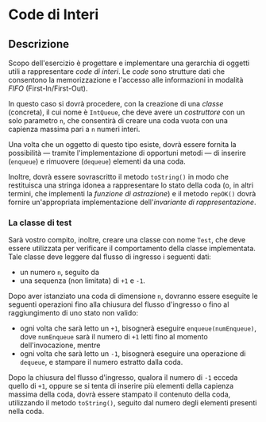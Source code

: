 # Code di Interi

## Descrizione

Scopo dell'esercizio è progettare e implementare una gerarchia di oggetti utili
a rappresentare *code di interi*.
Le *code* sono strutture dati
che consentono la memorizzazione e l'accesso alle informazioni in modalità _FIFO_
(First-In/First-Out).

In questo caso si dovrà procedere,
con la creazione di una *classe* (concreta),
il cui nome è `IntQueue`,
che deve avere un *costruttore* con un solo parametro `n`,
che consentirà di creare una coda vuota
con una capienza massima pari a `n` numeri interi.

Una volta che un oggetto di questo tipo esiste,
dovrà essere fornita la possibilità
— tramite l'implementazione di opportuni metodi —
di inserire (`enqueue`) e rimuovere (`dequeue`) elementi da una coda.

Inoltre,
dovrà essere sovrascritto il metodo `toString()` 
in modo che restituisca una stringa idonea a rappresentare lo stato della coda
(o, in altri termini, che implementi la _funzione di astrazione_)
e il metodo `repOK()`
dovrà fornire un'appropriata implementazione dell'_invariante di rappresentazione_.


### La classe di test

Sarà vostro compito, inoltre,
creare una classe con nome `Test`,
che deve essere utilizzata per verificare il comportamento della classe implementata.
Tale classe deve leggere dal flusso di ingresso 
i seguenti dati:

* un numero `n`,
  seguito da
* una sequenza
  (non limitata)
  di `+1` e `-1`.

Dopo aver istanziato una coda di dimensione `n`,
dovranno essere eseguite le seguenti operazioni fino alla chiusura del flusso d'ingresso
o fino al raggiungimento di uno stato non valido:

* ogni volta che sarà letto un `+1`,
  bisognerà eseguire `enqueue(numEnqueue)`,
  dove `numEnqueue` sarà il numero di `+1` letti fino al momento dell'invocazione,
  mentre
* ogni volta che sarà letto un `-1`,
  bisognerà eseguire una operazione di `dequeue`,
  e stampare il numero estratto dalla coda.

Dopo la chiusura del flusso d'ingresso,
qualora il numero di `-1` ecceda quello di `+1`,
oppure se si tenta di inserire più elementi della capienza massima della coda,
dovrà essere stampato il contenuto della coda,
utilizzando il metodo `toString()`,
seguito dal numero degli elementi presenti nella coda.
